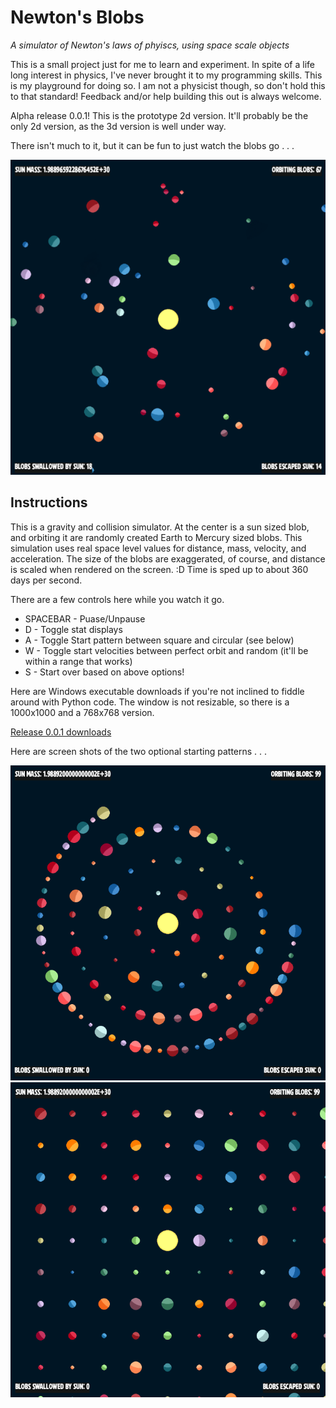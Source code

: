 # Newton's Blobs

*A simulator of Newton's laws of phyiscs, using space scale objects*

This is a small project just for me to learn and experiment. In spite of a life long interest in physics, I've never brought it to my programming skills. This is my playground for doing so. I am not a physicist though, so don't hold this to that standard! Feedback and/or help building this out is always welcome.

Alpha release 0.0.1! This is the prototype 2d version. It'll probably be the only 2d version, as the 3d version is well under way.

There isn't much to it, but it can be fun to just watch the blobs go . . .

<img src="resources/screen_shot001.png" />

## Instructions

This is a gravity and collision simulator. At the center is a sun sized blob, and orbiting it are randomly created Earth to Mercury sized blobs. This simulation uses real space level values for distance, mass, velocity, and acceleration. The size of the blobs are exaggerated, of course, and distance is scaled when rendered on the screen. :D Time is sped up to about 360 days per second.

There are a few controls here while you watch it go.

* SPACEBAR - Puase/Unpause
* D - Toggle stat displays
* A - Toggle Start pattern between square and circular (see below)
* W - Toggle start velocities between perfect orbit and random (it'll be within a range that works)
* S - Start over based on above options!

Here are Windows executable downloads if you're not inclined to fiddle around with Python code. The window is not resizable, so there is a 1000x1000 and a 768x768 version.

[Release 0.0.1 downloads](https://github.com/jmottster/newton/releases/tag/release%2F0.0.1)


Here are screen shots of the two optional starting patterns . . .

<img src="resources/screen_shot002.png"/>

<img src="resources/screen_shot003.png"/>
